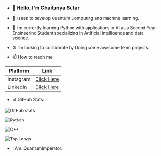 - ### 👋 Hello, I'm Chaitanya Sutar

- 👀 I seek to develop Quantum Computing and machine learning. 

- 🌱 I'm currently learning Python with applications in AI as a Second Year Engineering Student specializing in Artificial intelligence and data science. 

- ☮️ I’m looking to collaborate by Doing some awesome team projects.

- 📫 How to reach me 

| Platform   | Link |
|------------|------|
| Instagram  | [Click Here](https://www.instagram.com/chaitanyasutar79?utm_source=qr&igsh=MWVzdWEzbjRvNmd0cw==) |
| LinkedIn   | [Click Here](https://www.linkedin.com/in/chaitanya-sutar-0754362b9?utm_source=share&utm_campaign=share_via&utm_content=profile&utm_medium=android_app) |


- 📊 GitHub Stats:

![GitHub stats](https://github-readme-stats.vercel.app/api?username=Alt-Chaitanya&show_icons=true&theme=radical&include_all_commits=true&count_private=true&cache_seconds=1800&v=1)

![Python](https://img.shields.io/badge/Python-3776AB?style=for-the-badge&logo=python&logoColor=white)

![C++](https://img.shields.io/badge/C++-00599C?style=for-the-badge&logo=cplusplus&logoColor=white) 

![Top Langs](https://github-readme-stats.vercel.app/api/top-langs/?username=Alt-Chaitanya&layout=compact&theme=radical)  


- I Am..QuantumImperator.. 

<!---
Alt-Chaitanya/Alt-Chaitanya is a ✨ special ✨ repository because its `README.md` (this file) appears on your GitHub profile.
You can click the Preview link to take a look at your changes.
--->
